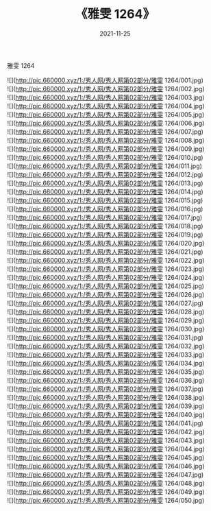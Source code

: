 ﻿---
layout: post
title:  《雅雯 1264》
date:   2021-11-25
img: http://pic.660000.xyz/1:/秀人网/秀人网第02部分/雅雯 1264/000.jpg
categories: [美女, 清纯, 唯美]
---

雅雯 1264

  ![](http://pic.660000.xyz/1:/秀人网/秀人网第02部分/雅雯 1264/001.jpg) <br> ![](http://pic.660000.xyz/1:/秀人网/秀人网第02部分/雅雯 1264/002.jpg) <br> ![](http://pic.660000.xyz/1:/秀人网/秀人网第02部分/雅雯 1264/003.jpg) <br> ![](http://pic.660000.xyz/1:/秀人网/秀人网第02部分/雅雯 1264/004.jpg) <br> ![](http://pic.660000.xyz/1:/秀人网/秀人网第02部分/雅雯 1264/005.jpg) <br> ![](http://pic.660000.xyz/1:/秀人网/秀人网第02部分/雅雯 1264/006.jpg) <br> ![](http://pic.660000.xyz/1:/秀人网/秀人网第02部分/雅雯 1264/007.jpg) <br> ![](http://pic.660000.xyz/1:/秀人网/秀人网第02部分/雅雯 1264/008.jpg) <br> ![](http://pic.660000.xyz/1:/秀人网/秀人网第02部分/雅雯 1264/009.jpg) <br> ![](http://pic.660000.xyz/1:/秀人网/秀人网第02部分/雅雯 1264/010.jpg) <br> ![](http://pic.660000.xyz/1:/秀人网/秀人网第02部分/雅雯 1264/011.jpg) <br> ![](http://pic.660000.xyz/1:/秀人网/秀人网第02部分/雅雯 1264/012.jpg) <br> ![](http://pic.660000.xyz/1:/秀人网/秀人网第02部分/雅雯 1264/013.jpg) <br> ![](http://pic.660000.xyz/1:/秀人网/秀人网第02部分/雅雯 1264/014.jpg) <br> ![](http://pic.660000.xyz/1:/秀人网/秀人网第02部分/雅雯 1264/015.jpg) <br> ![](http://pic.660000.xyz/1:/秀人网/秀人网第02部分/雅雯 1264/016.jpg) <br> ![](http://pic.660000.xyz/1:/秀人网/秀人网第02部分/雅雯 1264/017.jpg) <br> ![](http://pic.660000.xyz/1:/秀人网/秀人网第02部分/雅雯 1264/018.jpg) <br> ![](http://pic.660000.xyz/1:/秀人网/秀人网第02部分/雅雯 1264/019.jpg) <br> ![](http://pic.660000.xyz/1:/秀人网/秀人网第02部分/雅雯 1264/020.jpg) <br> ![](http://pic.660000.xyz/1:/秀人网/秀人网第02部分/雅雯 1264/021.jpg) <br> ![](http://pic.660000.xyz/1:/秀人网/秀人网第02部分/雅雯 1264/022.jpg) <br> ![](http://pic.660000.xyz/1:/秀人网/秀人网第02部分/雅雯 1264/023.jpg) <br> ![](http://pic.660000.xyz/1:/秀人网/秀人网第02部分/雅雯 1264/024.jpg) <br> ![](http://pic.660000.xyz/1:/秀人网/秀人网第02部分/雅雯 1264/025.jpg) <br> ![](http://pic.660000.xyz/1:/秀人网/秀人网第02部分/雅雯 1264/026.jpg) <br> ![](http://pic.660000.xyz/1:/秀人网/秀人网第02部分/雅雯 1264/027.jpg) <br> ![](http://pic.660000.xyz/1:/秀人网/秀人网第02部分/雅雯 1264/028.jpg) <br> ![](http://pic.660000.xyz/1:/秀人网/秀人网第02部分/雅雯 1264/029.jpg) <br> ![](http://pic.660000.xyz/1:/秀人网/秀人网第02部分/雅雯 1264/030.jpg) <br> ![](http://pic.660000.xyz/1:/秀人网/秀人网第02部分/雅雯 1264/031.jpg) <br> ![](http://pic.660000.xyz/1:/秀人网/秀人网第02部分/雅雯 1264/032.jpg) <br> ![](http://pic.660000.xyz/1:/秀人网/秀人网第02部分/雅雯 1264/033.jpg) <br> ![](http://pic.660000.xyz/1:/秀人网/秀人网第02部分/雅雯 1264/034.jpg) <br> ![](http://pic.660000.xyz/1:/秀人网/秀人网第02部分/雅雯 1264/035.jpg) <br> ![](http://pic.660000.xyz/1:/秀人网/秀人网第02部分/雅雯 1264/036.jpg) <br> ![](http://pic.660000.xyz/1:/秀人网/秀人网第02部分/雅雯 1264/037.jpg) <br> ![](http://pic.660000.xyz/1:/秀人网/秀人网第02部分/雅雯 1264/038.jpg) <br> ![](http://pic.660000.xyz/1:/秀人网/秀人网第02部分/雅雯 1264/039.jpg) <br> ![](http://pic.660000.xyz/1:/秀人网/秀人网第02部分/雅雯 1264/040.jpg) <br> ![](http://pic.660000.xyz/1:/秀人网/秀人网第02部分/雅雯 1264/041.jpg) <br> ![](http://pic.660000.xyz/1:/秀人网/秀人网第02部分/雅雯 1264/042.jpg) <br> ![](http://pic.660000.xyz/1:/秀人网/秀人网第02部分/雅雯 1264/043.jpg) <br> ![](http://pic.660000.xyz/1:/秀人网/秀人网第02部分/雅雯 1264/044.jpg) <br> ![](http://pic.660000.xyz/1:/秀人网/秀人网第02部分/雅雯 1264/045.jpg) <br> ![](http://pic.660000.xyz/1:/秀人网/秀人网第02部分/雅雯 1264/046.jpg) <br> ![](http://pic.660000.xyz/1:/秀人网/秀人网第02部分/雅雯 1264/047.jpg) <br> ![](http://pic.660000.xyz/1:/秀人网/秀人网第02部分/雅雯 1264/048.jpg) <br> ![](http://pic.660000.xyz/1:/秀人网/秀人网第02部分/雅雯 1264/049.jpg) <br> ![](http://pic.660000.xyz/1:/秀人网/秀人网第02部分/雅雯 1264/050.jpg) <br>